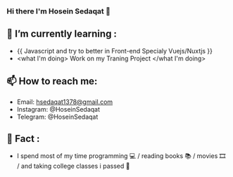 ### Hi there I'm Hosein Sedaqat 👋

## 🌱 I’m currently learning :
 * {{ Javascript and try to better in Front-end Specialy Vuejs/Nuxtjs }}
 * <what I'm doing> Work on my Traning Project  </what I'm doing>
	
## 📫 How to reach me: 
* Email: hsedaqat1378@gmail.com 
* Instagram: @HoseinSedaqat
* Telegram: @HoseinSedaqat

## 🐠 Fact : 
* I spend most of my time programming 💻 / reading books 📚 / movies 🎞 / and taking college classes i passed 🤦‍ 
